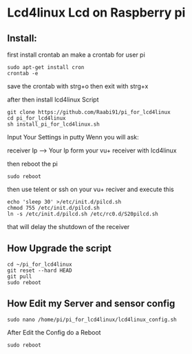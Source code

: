 # Lcd4linux Lcd on Raspberry pi

## Install:
first install crontab an make a crontab for user pi
```
sudo apt-get install cron
crontab -e
```
save the crontab with strg+o
then exit with strg+x

after then install lcd4linux Script

```
git clone https://github.com/Raabi91/pi_for_lcd4linux
cd pi_for_lcd4linux
sh install_pi_for_lcd4linux.sh
```

Input Your Settings in putty Wenn you will ask:



receiver Ip --> Your Ip form your vu+ receiver with lcd4linux

then reboot the pi
```
sudo reboot
```


then use telent or ssh on your vu+ reciver and execute this

```
echo 'sleep 30' >/etc/init.d/pilcd.sh
chmod 755 /etc/init.d/pilcd.sh
ln -s /etc/init.d/pilcd.sh /etc/rc0.d/S20pilcd.sh
```

that will delay the shutdown of the receiver

## How Upgrade the script
```
cd ~/pi_for_lcd4linux
git reset --hard HEAD
git pull
sudo reboot
```


## How Edit my Server and sensor config
```
sudo nano /home/pi/pi_for_lcd4linux/lcd4linux_config.sh
```

After Edit the Config do a Reboot

```
sudo reboot
```
